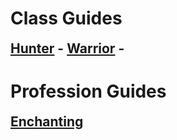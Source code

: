 # Class Guides

<h2 style="border-bottom: none; margin-top: 6px">
        <a href="/Hunter/Overview.md">Hunter</a> -
        <a href="/Warrior/Overview.md">Warrior</a> -
      </h2>

# Profession Guides

<h2 style="border-bottom: none; margin-top: 6px">
        <a href="Enchanting.md">Enchanting</a>
      </h2>

